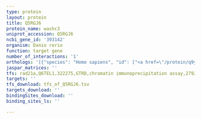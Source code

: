 ```yaml
---
type: protein
layout: protein
title: Q5RGJ6
protein_name: washc3
uniprot_accession: Q5RGJ6
ncbi_gene_id: '393142'
organism: Danio rerio
function: target gene
number_of_interactions: '1'
orthologs: '[{"species": "Homo sapiens", "id": ["<a href=\"/protein/q9y3c0\">Q9Y3C0</a>"]}, {"species": "Mus musculus", "id": ["<a href=\"/protein/q9cr27\">Q9CR27</a>"]}, {"species": "Rattus norvegicus", "id": ["<a href=\"/protein/d3zkx1\">D3ZKX1</a>"]}, {"species": "Drosophila melanogaster", "id": ["<a href=\"/protein/q9vlt8\">Q9VLT8</a>"]}, {"species": "Caenorhabditis elegans", "id": ["O01901"]}]'
jaspar_matrices: ''
tfs: rad21a,Q6TEL1,322275,GTRD,chromatin immunoprecipitation assay,27924024%5Buid%5D,No
targets: ''
tfs_download: tfs_of_Q5RGJ6.tsv
targets_download: ''
bindingSites_download: ''
binding_sites_ls: ''

---
```

